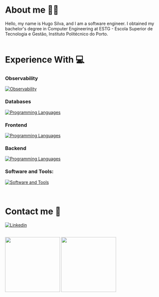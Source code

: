 
# About me 👨‍🦱
Hello, my name is Hugo Silva, and I am a software engineer. I obtained my bachelor's degree in Computer Engineering at ESTG - Escola Superior de Tecnologia e Gestão, Instituto Politécnico do Porto.
<br/>
<br/>


# Experience With 💻
### Observability
[![Observability](https://skillicons.dev/icons?i=grafana,openshift)](#)
<br/>

### Databases
[![Programming Languages](https://skillicons.dev/icons?i=mongo,mysql,postgres)](#)
<br/>

### Frontend
[![Programming Languages](https://skillicons.dev/icons?i=react,vue,angular,ts)](#)
<br/>

### Backend
[![Programming Languages](https://skillicons.dev/icons?i=nodejs,express,dotnet,spring,scala,python,rabbitmq)](#)
<br/>

### Software and Tools:
[![Software and Tools](https://skillicons.dev/icons?i=gitlab,github,eclipse,vscode,docker,idea,kubernetes,postman)](#)
<br/>

<br/>

#  Contact me 🤙
[![Linkedin](https://skillicons.dev/icons?i=linkedin)](https://www.linkedin.com/in/hugo-silva-089181206/)&nbsp;&nbsp;
<br/>

<br/>

<img height="180em" src="https://github-readme-stats.vercel.app/api?username=hugosilva12&show_icons=true&theme=dark&include_all_commits=true&count_private=true"/>
<img height="180em" src="https://github-readme-stats.vercel.app/api/top-langs/?username=hugosilva12&layout=compact&langs_count=7&theme=dark"/>

<br/>

